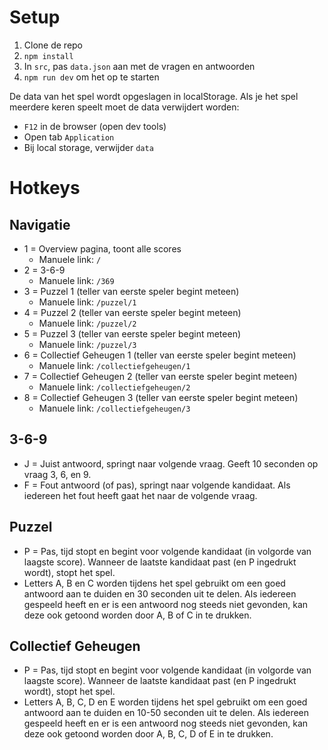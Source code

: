 # Setup

1. Clone de repo
2. `npm install`
3. In `src`, pas `data.json` aan met de vragen en antwoorden
4. `npm run dev` om het op te starten

De data van het spel wordt opgeslagen in localStorage. Als je het spel meerdere keren speelt moet de data verwijdert worden:

- `F12` in de browser (open dev tools)
- Open tab `Application`
- Bij local storage, verwijder `data`

# Hotkeys

## Navigatie

- 1 = Overview pagina, toont alle scores
  - Manuele link: `/`
- 2 = 3-6-9
  - Manuele link: `/369`
- 3 = Puzzel 1 (teller van eerste speler begint meteen)
  - Manuele link: `/puzzel/1`
- 4 = Puzzel 2 (teller van eerste speler begint meteen)
  - Manuele link: `/puzzel/2`
- 5 = Puzzel 3 (teller van eerste speler begint meteen)
  - Manuele link: `/puzzel/3`
- 6 = Collectief Geheugen 1 (teller van eerste speler begint meteen)
  - Manuele link: `/collectiefgeheugen/1`
- 7 = Collectief Geheugen 2 (teller van eerste speler begint meteen)
  - Manuele link: `/collectiefgeheugen/2`
- 8 = Collectief Geheugen 3 (teller van eerste speler begint meteen)
  - Manuele link: `/collectiefgeheugen/3`

## 3-6-9

- J = Juist antwoord, springt naar volgende vraag. Geeft 10 seconden op vraag 3, 6, en 9.
- F = Fout antwoord (of pas), springt naar volgende kandidaat. Als iedereen het fout heeft gaat het naar de volgende vraag.

## Puzzel

- P = Pas, tijd stopt en begint voor volgende kandidaat (in volgorde van laagste score). Wanneer de laatste kandidaat past (en P ingedrukt wordt), stopt het spel.
- Letters A, B en C worden tijdens het spel gebruikt om een goed antwoord aan te duiden en 30 seconden uit te delen. Als iedereen gespeeld heeft en er is een antwoord nog steeds niet gevonden, kan deze ook getoond worden door A, B of C in te drukken.

## Collectief Geheugen

- P = Pas, tijd stopt en begint voor volgende kandidaat (in volgorde van laagste score). Wanneer de laatste kandidaat past (en P ingedrukt wordt), stopt het spel.
- Letters A, B, C, D en E worden tijdens het spel gebruikt om een goed antwoord aan te duiden en 10-50 seconden uit te delen. Als iedereen gespeeld heeft en er is een antwoord nog steeds niet gevonden, kan deze ook getoond worden door A, B, C, D of E in te drukken.
